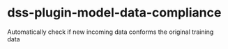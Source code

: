 # dss-plugin-model-data-compliance
Automatically check if new incoming data conforms the original training data
